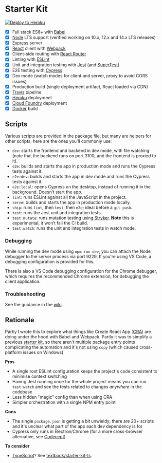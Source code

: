 # Starter Kit

[![Deploy to Heroku](https://www.herokucdn.com/deploy/button.svg)](https://heroku.com/deploy)

 - [x] Full stack ES8+ with [Babel]
 - [x] [Node] LTS support (verified working on 10.x, 12.x and 14.x LTS releases)
 - [x] [Express] server
 - [x] [React] client with [Webpack]
 - [x] Client-side routing with [React Router]
 - [x] Linting with [ESLint]
 - [x] Unit and integration testing with [Jest] (and [SuperTest])
 - [x] E2E testing with [Cypress]
 - [x] Dev mode (watch modes for client and server, proxy to avoid CORS issues)
 - [x] Production build (single deployment artifact, React loaded via CDN)
 - [x] [Travis] pipeline
 - [x] [Heroku] deployment
 - [x] [Cloud Foundry] deployment
 - [x] [Docker] build

## Scripts

Various scripts are provided in the package file, but many are helpers for other scripts; here are the ones you'll
commonly use:

 - `dev`: starts the frontend and backend in dev mode, with file watching (note that the backend runs on port 3100, and
    the frontend is proxied to it).
 - `e2e`: builds and starts the app in production mode and runs the Cypress tests against it.
 - `e2e:dev`: builds and starts the app in dev mode and runs the Cypress tests against it.
 - `e2e:local`: opens Cypress on the desktop, instead of running it in the background. Doesn't start the app.
 - `lint`: runs ESLint against all the JavaScript in the project.
 - `serve`: builds and starts the app in production mode locally.
 - `ship`: runs `lint`, then `test`, then `e2e`; ideal before a `git push`.
 - `test`: runs the Jest unit and integration tests.
 - `test:mutate`: runs mutation testing using [Stryker]. **Note** this is experimental, it won't fail the CI build.
 - `test:watch`: runs the unit and integration tests in watch mode.

### Debugging

While running the dev mode using `npm run dev`, you can attach the Node debugger to the server process via port 9229.
If you're using VS Code, a debugging configuration is provided for this.

There is also a VS Code debugging configuration for the Chrome debugger, which requires the recommended Chrome
extension, for debugging the client application.

### Troubleshooting

See the guidance in the [wiki].

## Rationale

Partly I wrote this to explore what things like Create React App ([CRA]) are doing under the hood with Babel and
Webpack. Partly it was to simplify a previous [starter kit], so there aren't multiple package entry points complicating
the automation and it's not using `copy` (which caused cross-platform issues on Windows).

**Pros**

 - A single root ESLint configuration keeps the project's code consistent to minimise context switching
 - Having Jest running once for the whole project means you can run `test:watch` and see the tests related to changes
    *anywhere* in the codebase
 - Less hidden "magic" config than when using CRA
 - Simpler orchestration with a single NPM entry point

**Cons**

 - The single `package.json` is getting a bit unwieldy; there are 20+ scripts and it's unclear what part of the app
    each dev dependency is for
 - Cypress only runs in Electron/Chrome (for a more cross-browser alternative, see [Codecept])

**To consider**

 - [TypeScript]? See [textbook/starter-kit-ts].

  [Babel]: https://babeljs.io/
  [Cloud Foundry]: https://www.cloudfoundry.org/
  [Codecept]: https://codecept.io/
  [CRA]: https://facebook.github.io/create-react-app/
  [Cypress]: https://www.cypress.io/
  [Docker]: https://www.docker.com
  [ESLint]: https://eslint.org/
  [Express]: https://expressjs.com/
  [Heroku]: https://www.heroku.com/
  [Jest]: https://jestjs.io/
  [Node]: https://nodejs.org/en/
  [React]: https://reactjs.org/
  [React Router]: https://reactrouter.com/web
  [starter kit]: https://github.com/textbook/cyf-app-starter
  [Stryker]: https://stryker-mutator.io/
  [SuperTest]: https://github.com/visionmedia/supertest
  [textbook/starter-kit-ts]: https://github.com/textbook/starter-kit-ts
  [Travis]: https://travis-ci.org/
  [TypeScript]: https://www.typescriptlang.org/
  [Webpack]: https://webpack.js.org/
  [wiki]: https://github.com/textbook/starter-kit/wiki
